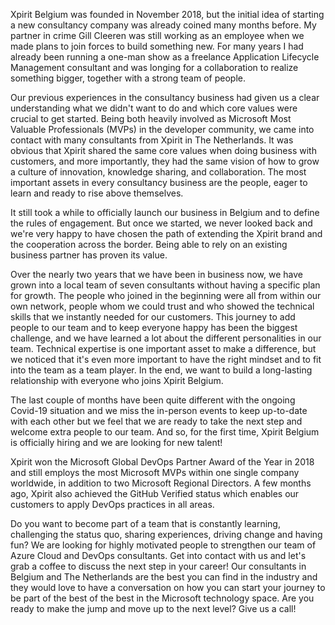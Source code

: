 Xpirit Belgium was founded in November 2018, but the initial idea of
starting a new consultancy company was already coined many months
before. My partner in crime Gill Cleeren was still working as an
employee when we made plans to join forces to build something new. For
many years I had already been running a one-man show as a freelance
Application Lifecycle Management consultant and was longing for a
collaboration to realize something bigger, together with a strong team
of people.

Our previous experiences in the consultancy business had given us a
clear understanding what we didn't want to do and which core values were
crucial to get started. Being both heavily involved as Microsoft Most
Valuable Professionals (MVPs) in the developer community, we came into
contact with many consultants from Xpirit in The Netherlands. It was
obvious that Xpirit shared the same core values when doing business with
customers, and more importantly, they had the same vision of how to grow
a culture of innovation, knowledge sharing, and collaboration. The most
important assets in every consultancy business are the people, eager to
learn and ready to rise above themselves.

It still took a while to officially launch our business in Belgium and
to define the rules of engagement. But once we started, we never looked
back and we're very happy to have chosen the path of extending the
Xpirit brand and the cooperation across the border. Being able to rely
on an existing business partner has proven its value.

Over the nearly two years that we have been in business now, we have
grown into a local team of seven consultants without having a specific
plan for growth. The people who joined in the beginning were all from
within our own network, people whom we could trust and who showed the
technical skills that we instantly needed for our customers. This
journey to add people to our team and to keep everyone happy has been
the biggest challenge, and we have learned a lot about the different
personalities in our team. Technical expertise is one important asset to
make a difference, but we noticed that it's even more important to have
the right mindset and to fit into the team as a team player. In the end,
we want to build a long-lasting relationship with everyone who joins
Xpirit Belgium.

The last couple of months have been quite different with the ongoing
Covid-19 situation and we miss the in-person events to keep up-to-date
with each other but we feel that we are ready to take the next step and
welcome extra people to our team. And so, for the first time, Xpirit
Belgium is officially hiring and we are looking for new talent!

Xpirit won the Microsoft Global DevOps Partner Award of the Year in 2018
and still employs the most Microsoft MVPs within one single company
worldwide, in addition to two Microsoft Regional Directors. A few months
ago, Xpirit also achieved the GitHub Verified status which enables our
customers to apply DevOps practices in all areas.

Do you want to become part of a team that is constantly learning,
challenging the status quo, sharing experiences, driving change and
having fun? We are looking for highly motivated people to strengthen our
team of Azure Cloud and DevOps consultants. Get into contact with us and
let's grab a coffee to discuss the next step in your career! Our
consultants in Belgium and The Netherlands are the best you can find in
the industry and they would love to have a conversation on how you can
start your journey to be part of the best of the best in the Microsoft
technology space. Are you ready to make the jump and move up to the next
level? Give us a call!
